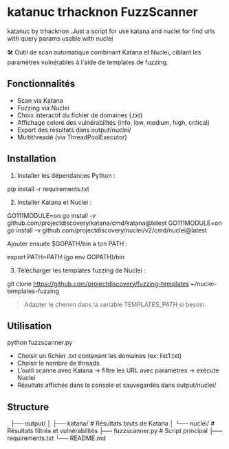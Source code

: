 # katanuc trhacknon FuzzScanner
katanuc by trhacknon .Just a script for use katana and nuclei for find urls with query params usable with nuclei

🛠️ Outil de scan automatique combinant Katana et Nuclei, ciblant les paramètres vulnérables à l'aide de templates de fuzzing.

## Fonctionnalités

- Scan via Katana
- Fuzzing via Nuclei
- Choix interactif du fichier de domaines (.txt)
- Affichage coloré des vulnérabilités (info, low, medium, high, critical)
- Export des résultats dans output/nuclei/
- Multithreadé (via ThreadPoolExecutor)

## Installation

1. Installer les dépendances Python :

pip install -r requirements.txt

2. Installer Katana et Nuclei :

GO111MODULE=on go install -v github.com/projectdiscovery/katana/cmd/katana@latest
GO111MODULE=on go install -v github.com/projectdiscovery/nuclei/v2/cmd/nuclei@latest

Ajouter ensuite $GOPATH/bin à ton PATH :

export PATH=$PATH:$(go env GOPATH)/bin

3. Télécharger les templates fuzzing de Nuclei :

git clone https://github.com/projectdiscovery/fuzzing-templates ~/nuclei-templates-fuzzing

> Adapter le chemin dans la variable TEMPLATES_PATH si besoin.

## Utilisation

python fuzzscanner.py

- Choisir un fichier .txt contenant les domaines (ex: list1.txt)
- Choisir le nombre de threads
- L’outil scanne avec Katana → filtre les URL avec paramètres → exécute Nuclei
- Résultats affichés dans la console et sauvegardés dans output/nuclei/

## Structure

.
├── output/
│   ├── katana/       # Résultats bruts de Katana
│   └── nuclei/       # Résultats filtrés et vulnérabilités
├── fuzzscanner.py    # Script principal
├── requirements.txt
└── README.md
